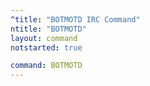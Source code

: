 ```yaml
---
^title: "BOTMOTD IRC Command"
ntitle: "BOTMOTD"
layout: command
notstarted: true

command: BOTMOTD
---
```

